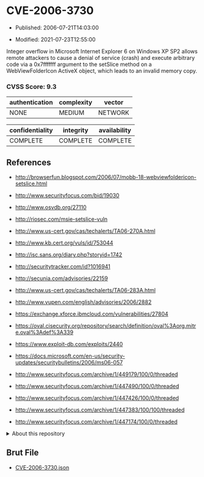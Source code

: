 # CVE-2006-3730

- Published: 2006-07-21T14:03:00

- Modified: 2021-07-23T12:55:00

Integer overflow in Microsoft Internet Explorer 6 on Windows XP SP2 allows remote attackers to cause a denial of service (crash) and execute arbitrary code via a 0x7fffffff argument to the setSlice method on a WebViewFolderIcon ActiveX object, which leads to an invalid memory copy.

### CVSS Score: **9.3**

| authentication | complexity | vector |
| --- | --- | --- |
| NONE | MEDIUM | NETWORK |

| confidentiality | integrity | availability |
| --- | --- | --- |
| COMPLETE | COMPLETE | COMPLETE |

## References

* http://browserfun.blogspot.com/2006/07/mobb-18-webviewfoldericon-setslice.html

* http://www.securityfocus.com/bid/19030

* http://www.osvdb.org/27110

* http://riosec.com/msie-setslice-vuln

* http://www.us-cert.gov/cas/techalerts/TA06-270A.html

* http://www.kb.cert.org/vuls/id/753044

* http://isc.sans.org/diary.php?storyid=1742

* http://securitytracker.com/id?1016941

* http://secunia.com/advisories/22159

* http://www.us-cert.gov/cas/techalerts/TA06-283A.html

* http://www.vupen.com/english/advisories/2006/2882

* https://exchange.xforce.ibmcloud.com/vulnerabilities/27804

* https://oval.cisecurity.org/repository/search/definition/oval%3Aorg.mitre.oval%3Adef%3A339

* https://www.exploit-db.com/exploits/2440

* https://docs.microsoft.com/en-us/security-updates/securitybulletins/2006/ms06-057

* http://www.securityfocus.com/archive/1/449179/100/0/threaded

* http://www.securityfocus.com/archive/1/447490/100/0/threaded

* http://www.securityfocus.com/archive/1/447426/100/0/threaded

* http://www.securityfocus.com/archive/1/447383/100/100/threaded

* http://www.securityfocus.com/archive/1/447174/100/0/threaded

<details>
<summary>About this repository</summary> 

  This repository is part of the project [Live Hack CVE](https://github.com/Live-Hack-CVE). Main website can be found [www.live-hack.org](https://www.live-hack.org) 
  
  Made by [Sn0wAlice](https://github.com/Sn0wAlice) for the people that care about security and need to have a feed of the latest CVEs. Hope you enjoy it, don't forget to star the repo and follow me on [Twitter](https://twitter.com/Sn0wAlice) and [Github](https://github.com/Sn0wAlice). And that is my [personnal website](https://www.alice-snow.me/)

  - [Home Page](https://github.com/Live-Hack-CVE)
  - [Framework](https://github.com/Live-Hack-CVE/cve-framework)
  - [CVE database](https://github.com/Live-Hack-CVE/full_database)
  - [Changelog](https://github.com/Live-Hack-CVE/Changelog)
</details>

## Brut File

* [CVE-2006-3730.json](https://raw.githubusercontent.com/Live-Hack-CVE/full_database/main/cves/2006/CVE-2006-3730.json)

